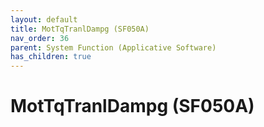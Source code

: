 ```yaml
---
layout: default
title: MotTqTranlDampg (SF050A)
nav_order: 36
parent: System Function (Applicative Software)
has_children: true
---
```

# MotTqTranlDampg (SF050A)
